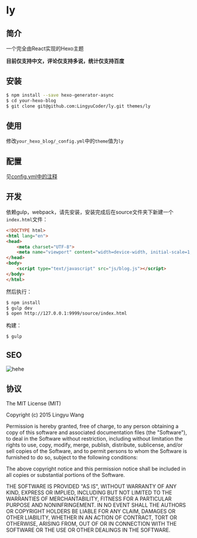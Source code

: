 # ly

## 简介
一个完全由React实现的Hexo主题

**目前仅支持中文，评论仅支持多说，统计仅支持百度**

## 安装

```bash
$ npm install --save hexo-generator-async
$ cd your-hexo-blog
$ git clone git@github.com:LingyuCoder/ly.git themes/ly
```

## 使用

修改`your_hexo_blog/_config.yml`中的`theme`值为`ly`

## 配置

见[config.yml中的注释](https://github.com/LingyuCoder/ly/blob/master/_config.yml)

## 开发
依赖gulp，webpack，请先安装，安装完成后在source文件夹下新建一个`index.html`文件：

```html
<!DOCTYPE html>
<html lang="en">
<head>
	<meta charset="UTF-8">
	<meta name="viewport" content="width=device-width, initial-scale=1, maximum-scale=1">
</head>
<body>
	<script type="text/javascript" src="js/blog.js"></script>
</body>
</html>
```

然后执行：

```bash
$ npm install
$ gulp dev
$ open http://127.0.0.1:9999/source/index.html
```

构建：

```bash
$ gulp
```

## SEO

![hehe](http://7q5asf.com1.z0.glb.clouddn.com/other/1a004e061d950a7be17ebc4108d162d9f3d3c9f1.jpg)

## 协议
The MIT License (MIT)

Copyright (c) 2015 Lingyu Wang

Permission is hereby granted, free of charge, to any person obtaining a copy
of this software and associated documentation files (the "Software"), to deal
in the Software without restriction, including without limitation the rights
to use, copy, modify, merge, publish, distribute, sublicense, and/or sell
copies of the Software, and to permit persons to whom the Software is
furnished to do so, subject to the following conditions:

The above copyright notice and this permission notice shall be included in all
copies or substantial portions of the Software.

THE SOFTWARE IS PROVIDED "AS IS", WITHOUT WARRANTY OF ANY KIND, EXPRESS OR
IMPLIED, INCLUDING BUT NOT LIMITED TO THE WARRANTIES OF MERCHANTABILITY,
FITNESS FOR A PARTICULAR PURPOSE AND NONINFRINGEMENT. IN NO EVENT SHALL THE
AUTHORS OR COPYRIGHT HOLDERS BE LIABLE FOR ANY CLAIM, DAMAGES OR OTHER
LIABILITY, WHETHER IN AN ACTION OF CONTRACT, TORT OR OTHERWISE, ARISING FROM,
OUT OF OR IN CONNECTION WITH THE SOFTWARE OR THE USE OR OTHER DEALINGS IN THE
SOFTWARE.
